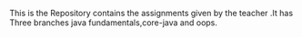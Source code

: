 This is the Repository contains the assignments given by the teacher .It has Three branches java fundamentals,core-java and oops.
